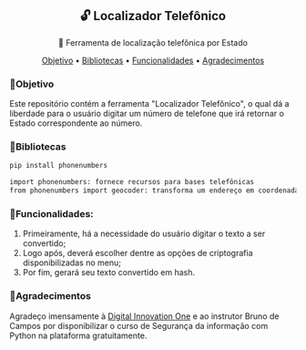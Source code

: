 <h2 align="center">🔓 Localizador Telefônico</h2>

<p align="center">🔻 Ferramenta de localização telefônica por Estado</p>

<!-- Menu: -->
<p align="center">
 <a href="#objetivo">Objetivo</a> •
 <a href="#bibliotecas">Bibliotecas</a> • 
 <a href="#funcionalidades">Funcionalidades</a> • 
 <a href="#agradecimentos">Agradecimentos</a> 
</p>


### 📌Objetivo
Este repositório contém a ferramenta "Localizador Telefônico", o qual dá a liberdade para o usuário digitar um número de telefone que irá retornar o Estado correspondente ao número.

### 📂Bibliotecas
```bash
pip install phonenumbers

import phonenumbers: fornece recursos para bases telefônicas
from phonenumbers import geocoder: transforma um endereço em coordenadas para localização
```

### 🎯Funcionalidades:
1. Primeiramente, há a necessidade do usuário digitar o texto a ser convertido;
2. Logo após, deverá escolher dentre as opções de criptografia disponibilizadas no menu;
3. Por fim, gerará seu texto convertido em hash.

### 💬Agradecimentos
Agradeço imensamente à [Digital Innovation One](https://web.digitalinnovation.one/) e ao instrutor Bruno de Campos por disponibilizar o curso de Segurança da informação com Python na plataforma gratuitamente.
